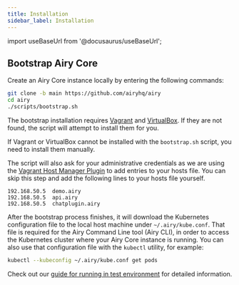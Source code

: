 ```yaml
---
title: Installation
sidebar_label: Installation
---
```


import useBaseUrl from '@docusaurus/useBaseUrl';

## Bootstrap Airy Core

Create an Airy Core instance locally by entering the following commands:

```bash
git clone -b main https://github.com/airyhq/airy
cd airy
./scripts/bootstrap.sh
```

The bootstrap installation requires
[Vagrant](https://www.vagrantup.com/downloads) and
[VirtualBox](https://www.virtualbox.org/wiki/Downloads). If they are not found,
the script will attempt to install them for you.

If Vagrant or VirtualBox cannot be installed with the `bootstrap.sh` script, you
need to install them manually.

The script will also ask for your administrative credentials as we are using the
[Vagrant Host Manager
Plugin](https://github.com/devopsgroup-io/vagrant-hostmanager) to add entries to
your hosts file. You can skip this step and add the following lines to your
hosts file yourself.

```
192.168.50.5  demo.airy
192.168.50.5  api.airy
192.168.50.5  chatplugin.airy
```

After the bootstrap process finishes, it will download the Kubernetes
configuration file to the local host machine under `~/.airy/kube.conf`. That
file is required for the Airy Command Line tool (Airy CLI), in order to access
the Kubernetes cluster where your Airy Core instance is running. You can also
use that configuration file with the `kubectl` utility, for example:

```sh
kubectl --kubeconfig ~/.airy/kube.conf get pods
```

Check out our [guide for running in test
environment](getting-started/deployment/test-environment.md) for detailed
information.
